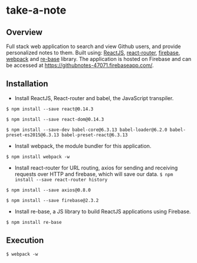  take-a-note
==================

Overview
---------

Full stack web application to search and view Github users, and provide personalized notes to them. 
Built using: 
[ReactJS](https://facebook.github.io/react/index.html),
[react-router](https://react-router.now.sh),
[firebase](https://firebase.google.com/),
[webpack](https://webpack.github.io) and
[re-base](https://github.com/tylermcginnis/re-base) library.
The application is hosted on Firebase and can be accessed at https://githubnotes-47071.firebaseapp.com/.

Installation
-------------

* Install ReactJS, React-router and babel, the JavaScript transpiler.

`$ npm install --save react@0.14.3`

`$ npm install --save react-dom@0.14.3` 

`$ npm install --save-dev babel-core@6.3.13 babel-loader@6.2.0 babel-preset-es2015@6.3.13 babel-preset-react@6.3.13`

* Install webpack, the module bundler for this application.

`$ npm install webpack -w`

* Install react-router for URL routing, axios for sending and receiving requests over HTTP and firebase, which will save our data.
`$ npm install --save react-router history`

`$ npm install --save axios@0.8.0`

`$ npm install --save firebase@2.3.2`

* Install re-base, a JS library to build ReactJS applications using Firebase.

`$ npm install re-base`

Execution
---------------
`$ webpack -w`


